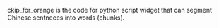 ckip_for_orange is the code for python script widget that can segment Chinese sentneces into words (chunks).
